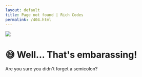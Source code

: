 ```yaml
---
layout: default
title: Page not found | Rich Codes
permalink: /404.html
---
```


<div>
  <img class="block mx-auto" loading="lazy" src="https://c.tenor.com/dTP4cRnO9bEAAAAC/sweating-nervous.gif" />
  <h1 class="pageTitle">
    <span class="dark-safe">😅</span>
    Well... That's embarassing!
  </h1>
  <p class="text-center">Are you sure you didn't forget a semicolon?</p>
</div>
